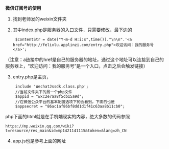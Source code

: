 **微信订阅号的使用**

1. 找到老师发的weixin文件夹
2. 其中index.php是服务器的入口文件，只需要修改，最下边的
 
		$contentStr = date("Y-m-d H:i:s",time())."\n\n".'<a href="http://felixlu.applinzi.com/entry.php">欢迎访问：我的服务号</a>';
（注意：a链接中的href是自己的服务器的地址，通过这个地址可以连接到自己的服务器上，“欢迎访问：我的服务号”是一个入口，点击之后会触发链接）

3. entry.php是主页，

		include 'WechatJssdk.class.php';
		//当前文件夹下的另一个php文件
	  	$appid = "wxc2e7aa8f5cb15a9d";
		//在微信公众平台的基本配置选项下的会看到，下面的也是
	  	$appsecret = "86ac1af86bf8dd1d1f41c63aa8b11cb0";
 php下面的html就是在手机端现实的内容，绝大多数的代码参照

	https://mp.weixin.qq.com/wiki?t=resource/res_main&id=mp1421141115&token=&lang=zh_CN
4. app.js也是参考上面的网址




